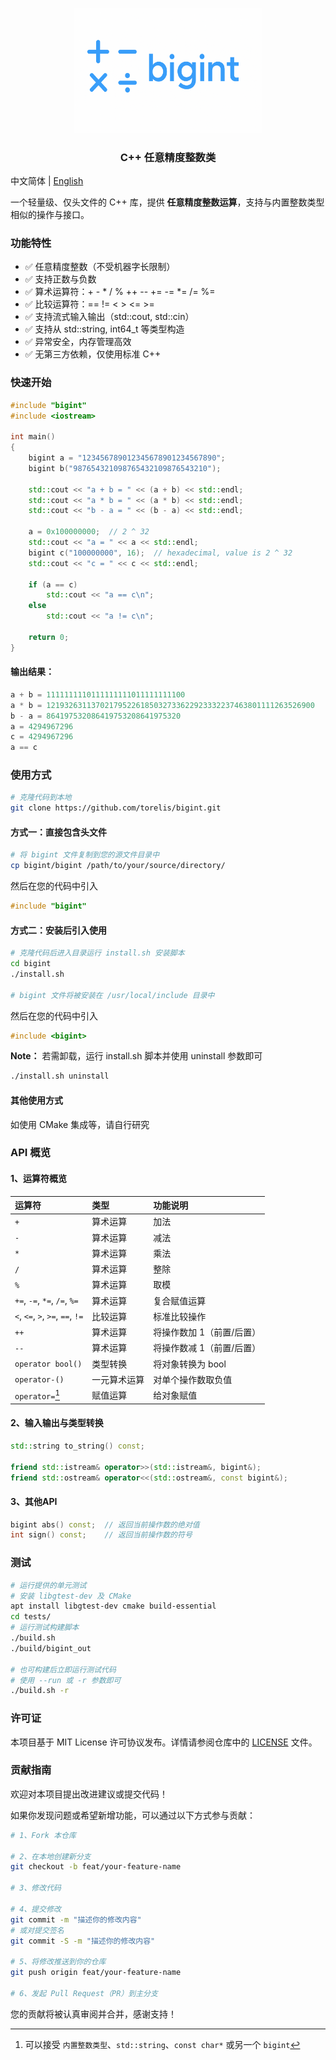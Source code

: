 <p align="center">
  <img src="logo.png" alt="bigint logo" width="300"/>
</p>
<h3 align="center">C++ 任意精度整数类</h3>

中文简体 | [English](README.md)

一个轻量级、仅头文件的 C++ 库，提供 **任意精度整数运算**，支持与内置整数类型相似的操作与接口。

### 功能特性
- ✅ 任意精度整数（不受机器字长限制）
- ✅ 支持正数与负数
- ✅ 算术运算符：+ - * / % ++ -- += -= *= /= %=
- ✅ 比较运算符：== != < > <= >=
- ✅ 支持流式输入输出（std::cout, std::cin）
- ✅ 支持从 std::string, int64_t 等类型构造
- ✅ 异常安全，内存管理高效
- ✅ 无第三方依赖，仅使用标准 C++

### 快速开始
```cpp
#include "bigint"
#include <iostream>

int main()
{
    bigint a = "123456789012345678901234567890";
    bigint b("987654321098765432109876543210");

    std::cout << "a + b = " << (a + b) << std::endl;
    std::cout << "a * b = " << (a * b) << std::endl;
    std::cout << "b - a = " << (b - a) << std::endl;

    a = 0x100000000;  // 2 ^ 32
    std::cout << "a = " << a << std::endl;
    bigint c("100000000", 16);  // hexadecimal, value is 2 ^ 32
    std::cout << "c = " << c << std::endl;

    if (a == c)
        std::cout << "a == c\n";
    else
        std::cout << "a != c\n";

    return 0;
}
```

#### 输出结果：
```cpp
a + b = 1111111110111111111011111111100
a * b = 121932631137021795226185032733622923332237463801111263526900
b - a = 864197532086419753208641975320
a = 4294967296
c = 4294967296
a == c
```

### 使用方式
```bash
# 克隆代码到本地
git clone https://github.com/torelis/bigint.git
```

#### 方式一：直接包含头文件
```bash
# 将 bigint 文件复制到您的源文件目录中
cp bigint/bigint /path/to/your/source/directory/
```

然后在您的代码中引入
```cpp
#include "bigint"
```

#### 方式二：安装后引入使用
```bash
# 克隆代码后进入目录运行 install.sh 安装脚本
cd bigint
./install.sh

# bigint 文件将被安装在 /usr/local/include 目录中
```

然后在您的代码中引入
```cpp
#include <bigint>
```

**Note：** 若需卸载，运行 install.sh 脚本并使用 uninstall 参数即可
```bash
./install.sh uninstall
```

#### 其他使用方式
如使用 CMake 集成等，请自行研究

### API 概览
#### 1、运算符概览
| 运算符 | 类型 | 功能说明 |
|:----------|:----------|:----------|
| `+` | 算术运算 | 加法 |
| `-` | 算术运算 | 减法 |
| `*` | 算术运算 | 乘法 |
| `/` | 算术运算 | 整除 |
| `%` | 算术运算 | 取模 |
| `+=`, `-=`, `*=`, `/=`, `%=` | 算术运算 | 复合赋值运算 |
| `<`, `<=`, `>`, `>=`, `==`, `!=` | 比较运算 | 标准比较操作 |
| `++` | 算术运算 | 将操作数加 1（前置/后置） |
| `--` | 算术运算 | 将操作数减 1（前置/后置） |
| `operator bool()` | 类型转换 | 将对象转换为 bool |
| `operator-()` | 一元算术运算 | 对单个操作数取负值 |
| `operator=`[^1] | 赋值运算 | 给对象赋值 |

[^1]: 可以接受 `内置整数类型`、`std::string`、`const char*` 或另一个 `bigint`

#### 2、输入输出与类型转换
```cpp
std::string to_string() const;

friend std::istream& operator>>(std::istream&, bigint&);
friend std::ostream& operator<<(std::ostream&, const bigint&);
```

#### 3、其他API
```cpp
bigint abs() const;  // 返回当前操作数的绝对值
int sign() const;    // 返回当前操作数的符号
```

### 测试
```bash
# 运行提供的单元测试
# 安装 libgtest-dev 及 CMake
apt install libgtest-dev cmake build-essential
cd tests/
# 运行测试构建脚本
./build.sh
./build/bigint_out

# 也可构建后立即运行测试代码
# 使用 --run 或 -r 参数即可
./build.sh -r
```

### 许可证
本项目基于 MIT License 许可协议发布。详情请参阅仓库中的 [LICENSE](LICENSE) 文件。

### 贡献指南
欢迎对本项目提出改进建议或提交代码！

如果你发现问题或希望新增功能，可以通过以下方式参与贡献：
```bash
# 1、Fork 本仓库

# 2、在本地创建新分支
git checkout -b feat/your-feature-name

# 3、修改代码

# 4、提交修改
git commit -m "描述你的修改内容"
# 或对提交签名
git commit -S -m "描述你的修改内容"

# 5、将修改推送到你的仓库
git push origin feat/your-feature-name

# 6、发起 Pull Request（PR）到主分支
```
您的贡献将被认真审阅并合并，感谢支持！
